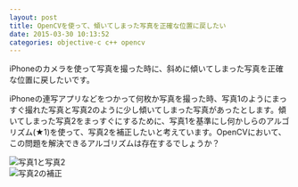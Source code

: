 ```yaml
---
layout: post
title: OpenCVを使って、傾いてしまった写真を正確な位置に戻したい
date: 2015-03-30 10:13:52
categories: objective-c c++ opencv
---
```

<p>iPhoneのカメラを使って写真を撮った時に、斜めに傾いてしまった写真を正確な位置に戻したいです。</p>

<p>iPhoneの連写アプリなどをつかって何枚か写真を撮った時、写真1のようにまっすぐ撮れた写真と写真2のように少し傾いてしまった写真があったとします。傾いてしまった写真2をまっすぐにするために、写真1を基準にし何かしらのアルゴリズム(★1)を使って、写真2を補正したいと考えています。OpenCVにおいて、この問題を解決できるアルゴリズムは存在するでしょうか？</p>

<p><img src="https://i.stack.imgur.com/ttuLd.png" alt="写真1と写真2"><br>
<img src="https://i.stack.imgur.com/UvHM7.png" alt="写真2の補正"></p>
